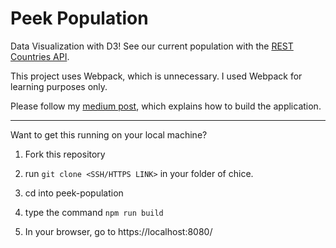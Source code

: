 # Peek Population

Data Visualization with D3!
See our current population with the [REST Countries API](https://restcountries.eu/).

This project uses Webpack, which is unnecessary. I used Webpack for learning purposes only.

Please follow my [medium post](https://medium.com/@lexscher/d3-me-2f515f51dd00), which explains how to build the application.

---

Want to get this running on your local machine?

1. Fork this repository

2. run `git clone <SSH/HTTPS LINK>` in your folder of chice.

3. cd into peek-population

4. type the command `npm run build`

5. In your browser, go to https://localhost:8080/
